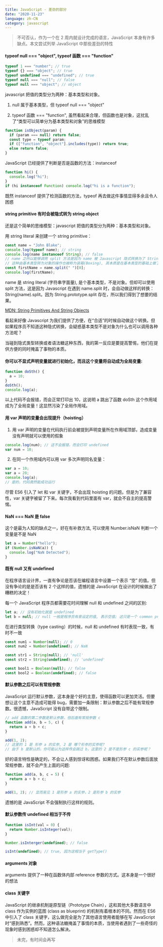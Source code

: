 ```yaml
---
title: JavaScript - 差劲的部分
date: "2020-11-23"
language: zh-CN
category: javascript
---
```


> 不可否认，作为一个在 2 周内就设计完成的语言，JavaScript 本身有许多缺点。本文尝试列举 JavaScript 中那些差劲的特性

#### typeof null === "object", typeof 函数 === "function"

```javascript
typeof 1 === "number"; // true
typeof {} === "object"; // true
typeof undefined === "undefined"; // true
typeof null === "null"; // false
typeof null === "object"; // object
```

javascript 把值的类型分为两种：基本类型和对象。

1. null 属于基本类型，但 typeof null === "object"

2. typeof 函数 === "function", 虽然看起来合理，但函数也是对象，这扰乱了“类型可以简单分为基本类型和对象”的思维模型

```javascript
function isObject(param) {
  if (param === null) return false;
  const type = typeof param;
  if (["function", "object"].includes(type)) return true;
  else return false;
}
```

JavaScript 已经提供了判断是否是函数的方法：instanceof

```javascript
function hi() {
  console.log("hi");
}
if (hi instanceof Function) console.log("hi is a function");
```

既然 instanceof 提供了检测函数的方法，typeof 再去做这件事情显得多余且令人困惑

#### string primitive 有时会被隐式转为 string object

还是这个简单的思维模型：javascript 把值的类型分为两种：基本类型和对象。

用 string literal 来创建一个 string primitive：

```javascript
const name = "John Blake";
console.log(typeof name); // string
console.log(name instanceof String); // false
// name 之所以能够调用 split 方法是因为 name 被 Javascript 隐式转换为了 String 对象！
// 这种由基本类型转为对象的操作也被称为装箱(Boxing), 其本质是在基本类型的基础上做了一层 wrapping
const firstName = name.split(" ")[0];
console.log(firstName);
```

name 是 string literal (字符串字面量), 是个基本类型，不是对象。但却可以使用 split 方法，这是因为 Javascript 在遇到 name.split 时，会自动做这样的转换：String(name).split。因为 String.prototype.split 存在，所以我们得到了想要的结果。

[MDN: String Primitives And String Objects](https://developer.mozilla.org/en-US/docs/Web/JavaScript/Reference/Global_Objects/String#String_primitives_and_String_objects)

看起来好像 Javascript 为我们提供了方便，在“合适”的时候自动做这个转换。但如果程序员不知道这种隐式转换，会疑惑基本类型不是对象为什么也可以调用各种方法呢？

当碰到隐式类型转换或者语法糖这种东西，我的第一反应是要提高警惕，他们在提供方便的同时掩盖了事物的本质。

#### 你可以不显式声明变量就进行初始化，而且这个变量将自动成为全局变量:

```javascript
function doSth() {
  a = 10;
}
doSth();
console.log(a);
```

以上代码不会报错，而会正常打印出 10，这说明 a 跳出了函数 doSth 这个作用域成为了全局变量！这显然污染了全局作用域。

#### 用 var 声明的变量会出现提升（hoisting）

1. 用 var 声明的变量在代码执行前会被提到声明变量所在作用域顶部，造成变量没有声明就可以使用的假象

```javascript
console.log(num); // 这不会报错，而会打印 undefined
var num = 10;
```

2. 在同一个作用域内可以用 var 多次声明同名变量：

```javascript
var a = 10;
var a = 20;
console.log(a);
// 是的，代码竟然能成功运行
```

尽管 ES6 引入了 let 和 var 关键字，不会出现 hoisting 的问题。但是为了兼容性，var 关键字被留了下来。每次我看到代码里面有 var，就会不自主的提高警惕。

#### NaN === NaN 是 false

这个是最为人知的缺点之一，好在有补救方法, 可以使用 Number.isNaN 判断一个变量是不是 NaN

```javascript
let a = Number("hello");
if (Number.isNaN(a)) {
  console.log("NaN Detected");
}
```

#### 既有 null 又有 undefined

在程序语言设计界，一直有争论是否该在编程语言中设置一个表示 “空” 的值。但没有争论的是是否该有 2 个这样的值，遗憾的是 JavaScript 在设计的时候做出了糟糕的决定！

每一个 JavaScript 程序员都需要花时间理解 null 和 undefined 之间的区别:

```javascript
let a; // 没有初始化就是 undefined
let b = null; // null 一般是程序员有意设定的值, 表示空值; 这只是一个 common practice, 因为没人可以阻止你把一个变量显示初始化为 undefined
```

在进行类型转换（type casting）的时候，null 和 undefined 有时表现一致，有时不一致

```javascript
const num1 = Number(null); // 0
const num2 = Number(undefined); // NaN

const str1 = String(null); // 'null'
const str2 = String(undefined); // 'undefined'

const bool1 = Boolean(null); // false
const bool2 = Boolean(undefined); // false
```

#### 默认参数之后可以有常规参数

JavaScript 运行默认参数，这本身是个好的主意，使得函数可以更加灵活。但要想让这个主意不造成可能得 bug，需要加一条限制：默认参数之后不能有常规参数。很遗憾，JavaScript 没有自带这个限制。

```javascript
// add 函数的第二参数是默认参数，但后面有常规参数 c
function add(a, b = 5, c) {
  return a + b + c;
}

add(1, 2);
// 这里的 1 是 形参 a 的实参, 2 是 哪个形参的实参呢?
// 由于 b 是默认的，你可能以为这样传会跳过 b，这里的 2 是不是形参 c 的实参呢？
```

好的语言特性是确定的，不会让人感到惊讶和困惑。如果我们不在默认参数后面放常规参数，就不会产生上面的问题:

```javascript
function add(a, b, c = 5) {
  return a + b + c;
}

add(1, 2); // 显而易见 1 是形参 a 的实参，2 是形参 b 的实参
```

遗憾的是 JavaScript 不会强制执行这样的规则。

#### 默认参数传 undefined 相当于不传

```javascript
function isInt(val = 0) {
  return Number.isInteger(val);
}

Number.isInterger(undefined); // false

isInt(undefined); // true, 因为这相当于 getType()
```

#### arguments 对象

arguments 提供了一种在函数体内部 reference 参数的方式。这本身是一个很好的想法

#### class 关键字

JavaScript 的继承机制是原型链（Prototype Chain），这和其他大多数语言中 class 作为实例的蓝图 (class as blueprint) 的机制有着根本的不同。然而在 ES6 中引入了 class 关键字，这么做完全是为了其他语言使用者能够在写 JavaScript 时“感到熟悉”。然而，这种语法糖掩盖了事情的本质，当使用者遇到了一些奇怪的现象时感到困惑却不知道怎么解决。

> 未完，有时间会再写
